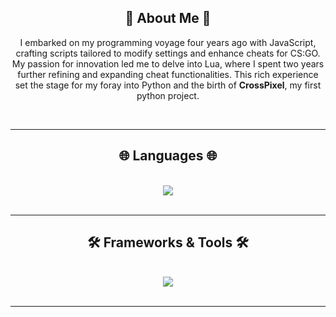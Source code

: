 <h2 align="center">📖 About Me 📖</h2>
<p align="center">
    I embarked on my programming voyage four years ago with JavaScript, crafting scripts tailored to modify settings and enhance cheats for CS:GO. My passion for innovation led me to delve into Lua, where I spent two years further refining and expanding cheat functionalities. This rich experience set the stage for my foray into Python and the birth of <strong>CrossPixel</strong>, my first python project.
</p>
<br/>
<hr/>


<h2 align="center">🌐 Languages 🌐</h2>
<br/>
<div align="center">
    <img src="https://skillicons.dev/icons?i=python,javascript,lua" />
</div>

<br/>
<hr/>

<h2 align="center">🛠️ Frameworks & Tools 🛠️</h2>
<br/>
<div align="center">
    <img src="https://skillicons.dev/icons?i=nodejs,github,vscode,git" />
</div>

<br/>
<hr/>
